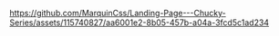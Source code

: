 

  https://github.com/MarquinCss/Landing-Page---Chucky-Series/assets/115740827/aa6001e2-8b05-457b-a04a-3fcd5c1ad234



